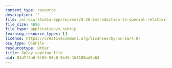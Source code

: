 ```yaml
---
content_type: resource
description: ''
file: /ol-ocw-studio-app/courses/8-20-introduction-to-special-relativity-january-iap-2021/83d7f7a65f6550c68b46168180ad9a63_24iPsnbS6_0.vtt
file_size: 4656
file_type: application/x-subrip
learning_resource_types: []
license: https://creativecommons.org/licenses/by-nc-sa/4.0/
ocw_type: OCWFile
resourcetype: Other
title: 3play caption file
uid: 83d7f7a6-5f65-50c6-8b46-168180ad9a63
---
```

